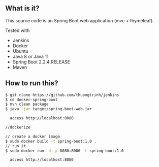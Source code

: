 ## What is it?
This source code is an Spring Boot web application (mvc + thymeleaf).
 
Tested with
* Jenkins
* Docker
* Ubuntu
* Java 8 or Java 11
* Spring Boot 2.2.4.RELEASE
* Maven

## How to run this?
```bash
$ git clone https://github.com/thuongtrinh/jenkins
$ cd docker-spring-boot
$ mvn clean package
$ java -jar target/spring-boot-web.jar

  access http://localhost:8080

//dockerize

// create a docker image
$ sudo docker build -t spring-boot:1.0 .
// run it
$ sudo docker run -d -p 8080:8080 -t spring-boot:1.0

  access http://localhost:8080
```